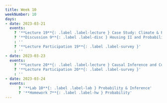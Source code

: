 ```yaml
---
title: Week 10
weekNumber: 10
days:
- date: 2023-03-21
  events:
    ? '**Lecture 19**{: .label .label-lecture } Case Study: Climate & Physical Data'
    ? '**Discussion 9**{: .label .label-disc } Housing II and Probability I' 
    : ''
    ? '**Lecture Participation 19**{: .label .label-survey }'
    : ''
- date: 2023-03-23
  events:
    ? '**Lecture 20**{: .label .label-lecture } Causal Inference and Confounding'
    ? '**Lecture Participation 20**{: .label .label-survey }'
    : ''
- date: 2023-03-24
  events:
      ? '**Lab 10**{: .label .label-lab } Probability & Inference'
      ? '**Homework 7**{: .label .label-hw } Probability'
---
```

